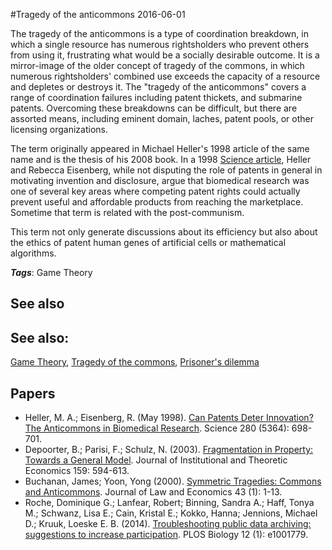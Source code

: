 
#Tragedy of the anticommons
2016-06-01

The tragedy of the anticommons is a type of coordination breakdown, in which a single resource has numerous rightsholders who prevent others from using it, frustrating what would be a socially desirable outcome. It is a mirror-image of the older concept of tragedy of the commons, in which numerous rightsholders' combined use exceeds the capacity of a resource and depletes or destroys it. The "tragedy of the anticommons" covers a range of coordination failures including patent thickets, and submarine patents. Overcoming these breakdowns can be difficult, but there are assorted means, including eminent domain, laches, patent pools, or other licensing organizations.

The term originally appeared in Michael Heller's 1998 article of the same name and is the thesis of his 2008 book. In a 1998 [Science article](http://science.sciencemag.org/content/280/5364/698.full), Heller and Rebecca Eisenberg, while not disputing the role of patents in general in motivating invention and disclosure, argue that biomedical research was one of several key areas where competing patent rights could actually prevent useful and affordable products from reaching the marketplace. Sometime that term is related with the post-communism.

This term not only generate discussions about its efficiency but also about the ethics of patent human genes of artificial cells or mathematical algorithms.

***Tags***: Game Theory

## See also
## See also:
[Game Theory](/game_theory), [Tragedy of the commons](/tragedy_of_the_commons), [Prisoner's dilemma](/prisoner's_dilemma)
## Papers
* Heller, M. A.; Eisenberg, R. (May 1998). [Can Patents Deter Innovation? The Anticommons in Biomedical Research](http://science.sciencemag.org/content/280/5364/698.full). Science 280 (5364): 698-701.
* Depoorter, B.; Parisi, F.; Schulz, N. (2003). [Fragmentation in Property: Towards a General Model](http://www.law.gmu.edu/assets/files/publications/working_papers/02-03.pdf). Journal of Institutional and Theoretic Economics 159: 594-613.
* Buchanan, James; Yoon, Yong (2000). [Symmetric Tragedies: Commons and Anticommons](http://www.econ.ucsb.edu/~tedb/Courses/Ec100C/Readings/BuchananYoon.pdf). Journal of Law and Economics 43 (1): 1-13.
* Roche, Dominique G.; Lanfear, Robert; Binning, Sandra A.; Haff, Tonya M.; Schwanz, Lisa E.; Cain, Kristal E.; Kokko, Hanna; Jennions, Michael D.; Kruuk, Loeske E. B. (2014). [Troubleshooting public data archiving: suggestions to increase participation](https://dx.doi.org/10.1371%2Fjournal.pbio.1001779). PLOS Biology 12 (1): e1001779.


